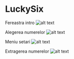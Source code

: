 # LuckySix

Fereastra intro
![alt text](https://i.imgur.com/vKBD81K.png)

Alegerea numerelor
![alt text](https://i.imgur.com/lY6xMo6.png)

Meniu setari
![alt text](https://i.imgur.com/PpBhcWp.png)

Extragerea numerelor
![alt text](https://i.imgur.com/wXAm0X0.png)
